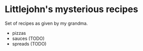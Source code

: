 # Littlejohn's mysterious recipes

Set of recipes as given by my grandma.

- pizzas 
- sauces (TODO)
- spreads (TODO)